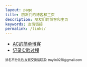 ```yaml
---
layout: page
title: 朋友们的博客和主页
description: 朋友们的博客和主页
keywords: 友情链接
permalink: /links/
---
```


<ul>
    <li><a href="https://www.acdiao.com/" target="_blank">AC的简单博客</a></li>
    <li><a href="https://blog.cetcweb.cn/" target="_blank">记录实验过程</a></li>
</ul>
<p style="font-size:0.7em;">
排名不分先后,友链交换请联系: troylin0218@gmail.com
</p>
